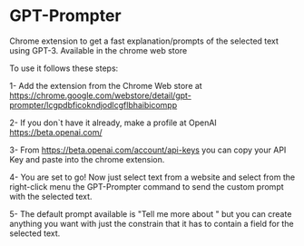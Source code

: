 # GPT-Prompter
Chrome extension to get a fast explanation/prompts of the selected text using GPT-3. Available in the chrome web store

To use it follows these steps:

1- Add the extension from the Chrome Web store at https://chrome.google.com/webstore/detail/gpt-prompter/lcgpdbficokndjodlcgflbhaibicompp

2- If you don`t have it already, make a profile at OpenAI https://beta.openai.com/

3- From https://beta.openai.com/account/api-keys you can copy your API Key and paste into the chrome extension.

4- You are set to go! Now just select text from a website and select from the right-click menu the GPT-Prompter command to send the custom prompt with the selected text. 

5- The default prompt available is "Tell me more about <selected text>" but you can create anything you want with just the constrain that it has to contain a field for the selected text.
